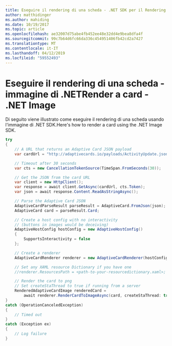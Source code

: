 ```yaml
---
title: Eseguire il rendering di una scheda - .NET SDK per il Rendering Image
author: matthidinger
ms.author: mahiding
ms.date: 10/19/2017
ms.topic: article
ms.openlocfilehash: ae32007d75abe4fb452ee48e32dd4e9bea8dfa4f
ms.sourcegitcommit: 99c7b64d6fc66da336c454951406fb42cd2a7427
ms.translationtype: MT
ms.contentlocale: it-IT
ms.lasthandoff: 04/12/2019
ms.locfileid: "59552493"
---
```

# <a name="render-a-card---net-image"></a><span data-ttu-id="4f5ed-102">Eseguire il rendering di una scheda - immagine di .NET</span><span class="sxs-lookup"><span data-stu-id="4f5ed-102">Render a card - .NET Image</span></span>

<span data-ttu-id="4f5ed-103">Di seguito viene illustrato come eseguire il rendering di una scheda usando l'immagine di .NET SDK.</span><span class="sxs-lookup"><span data-stu-id="4f5ed-103">Here's how to render a card using the .NET Image SDK.</span></span>

```csharp
try
{
    // A URL that returns an Adaptive Card JSON payload
    var cardUrl = "http://adaptivecards.io/payloads/ActivityUpdate.json";

    // Timeout after 30 seconds
    var cts = new CancellationTokenSource(TimeSpan.FromSeconds(30));

    // Get the JSON from the card URL
    var client = new HttpClient();
    var response = await client.GetAsync(cardUrl, cts.Token);
    var json = await response.Content.ReadAsStringAsync();

    // Parse the Adaptive Card JSON
    AdaptiveCardParseResult parseResult = AdaptiveCard.FromJson(json);
    AdaptiveCard card = parseResult.Card;

    // Create a host config with no interactivity 
    // (buttons in images would be deceiving)
    AdaptiveHostConfig hostConfig = new AdaptiveHostConfig()
    {
        SupportsInteractivity = false
    };

    // Create a renderer
    AdaptiveCardRenderer renderer = new AdaptiveCardRenderer(hostConfig);

    // Set any XAML resource Dictionary if you have one
    //renderer.ResourcesPath = <path-to-your-resourcedictionary.xaml>;

    // Render the card to png
    // Set createStaThread to true if running from a server
    RenderedAdaptiveCardImage renderedCard =
        await renderer.RenderCardToImageAsync(card, createStaThread: true, cancellationToken: cts.Token);
}
catch (OperationCanceledException)
{
    // Timed out
}
catch (Exception ex)
{
    // Log failure
}
```
